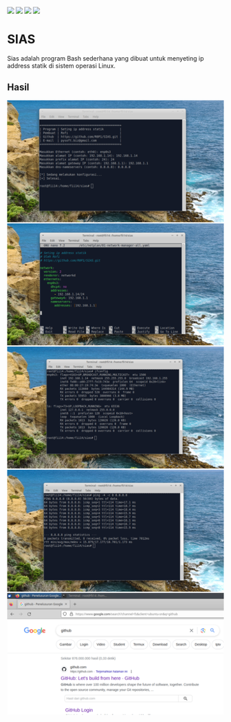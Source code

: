 ![](https://img.shields.io/badge/BASH-Bourne_Again_Shell-lightgreen)
![](https://img.shields.io/badge/Dikembangkan_di_sistem_operasi-Linux-orange)
![](https://img.shields.io/badge/Di_uji_pada_sistem_operasi_Linux-Xubuntu_23.04-blue)
![](https://img.shields.io/badge/Lisensi-MIT-green)

# SIAS

Sias adalah program Bash sederhana yang dibuat untuk menyeting ip address statik di sistem operasi Linux.

## Hasil

![gambar 1](https://github.com/R0P1/sias/blob/main/gambar/g1.jpg)
![gambar 2](https://github.com/R0P1/sias/blob/main/gambar/g2.jpg)
![gambar 3](https://github.com/R0P1/sias/blob/main/gambar/g3.jpg)
![gambar 4](https://github.com/R0P1/sias/blob/main/gambar/g4.jpg)
![gambar 5](https://github.com/R0P1/sias/blob/main/gambar/g5.jpg)


